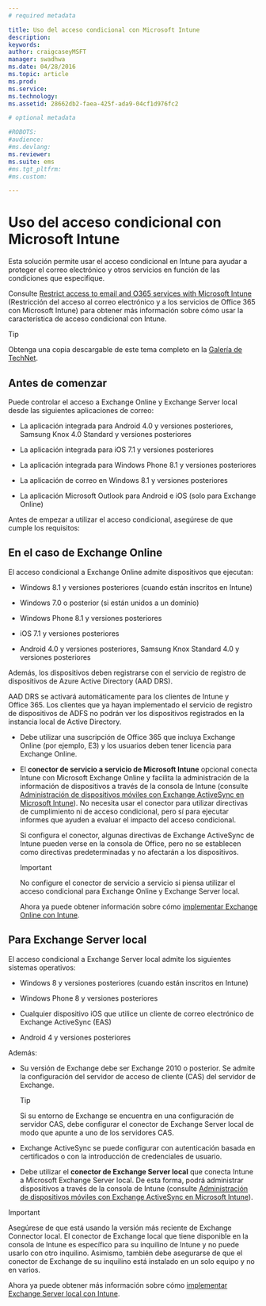 ```yaml
---
# required metadata

title: Uso del acceso condicional con Microsoft Intune
description:
keywords:
author: craigcaseyMSFT
manager: swadhwa
ms.date: 04/28/2016
ms.topic: article
ms.prod:
ms.service:
ms.technology:
ms.assetid: 28662db2-faea-425f-ada9-04cf1d976fc2

# optional metadata

#ROBOTS:
#audience:
#ms.devlang:
ms.reviewer: 
ms.suite: ems
#ms.tgt_pltfrm:
#ms.custom:

---
```


# Uso del acceso condicional con Microsoft Intune
Esta solución permite usar el acceso condicional en Intune para ayudar a proteger el correo electrónico y otros servicios en función de las condiciones que especifique.

Consulte [Restrict access to email and O365 services with Microsoft Intune](/intune/deployuse/restrict-access-to-email-and-o365-services-with-microsoft-intune) (Restricción del acceso al correo electrónico y a los servicios de Office 365 con Microsoft Intune) para obtener más información sobre cómo usar la característica de acceso condicional con Intune.

> [!TIP]
> Obtenga una copia descargable de este tema completo en la [Galería de TechNet](https://gallery.technet.microsoft.com/protect-company-data-and-8c5e08b4).

## Antes de comenzar
Puede controlar el acceso a Exchange Online y Exchange Server local desde las siguientes aplicaciones de correo:

-   La aplicación integrada para Android 4.0 y versiones posteriores, Samsung Knox 4.0 Standard y versiones posteriores

-   La aplicación integrada para iOS 7.1 y versiones posteriores

-   La aplicación integrada para Windows Phone 8.1 y versiones posteriores

-   La aplicación de correo en Windows 8.1 y versiones posteriores

-   La aplicación Microsoft Outlook para Android e iOS (solo para Exchange Online)

Antes de empezar a utilizar el acceso condicional, asegúrese de que cumple los requisitos:

## En el caso de Exchange Online
El acceso condicional a Exchange Online admite dispositivos que ejecutan:

-   Windows 8.1 y versiones posteriores (cuando están inscritos en Intune)

-   Windows 7.0 o posterior (si están unidos a un dominio)

-   Windows Phone 8.1 y versiones posteriores

-   iOS 7.1 y versiones posteriores

-   Android 4.0 y versiones posteriores, Samsung Knox Standard 4.0 y versiones posteriores

Además, los dispositivos deben registrarse con el servicio de registro de dispositivos de Azure Active Directory (AAD DRS).

AAD DRS se activará automáticamente para los clientes de Intune y Office 365. Los clientes que ya hayan implementado el servicio de registro de dispositivos de ADFS no podrán ver los dispositivos registrados en la instancia local de Active Directory.

-   Debe utilizar una suscripción de Office 365 que incluya Exchange Online (por ejemplo, E3) y los usuarios deben tener licencia para Exchange Online.

-   El **conector de servicio a servicio de Microsoft Intune** opcional conecta Intune con Microsoft Exchange Online y facilita la administración de la información de dispositivos a través de la consola de Intune (consulte [Administración de dispositivos móviles con Exchange ActiveSync en Microsoft Intune](/intune/deploy-use/mobile-device-management-with-exchange-activesync-and-microsoft-intune)). No necesita usar el conector para utilizar directivas de cumplimiento ni de acceso condicional, pero sí para ejecutar informes que ayuden a evaluar el impacto del acceso condicional.

    Si configura el conector, algunas directivas de Exchange ActiveSync de Intune pueden verse en la consola de Office, pero no se establecen como directivas predeterminadas y no afectarán a los dispositivos.

    > [!IMPORTANT]
    > No configure el conector de servicio a servicio si piensa utilizar el acceso condicional para Exchange Online y Exchange Server local.

    Ahora ya puede obtener información sobre cómo [implementar Exchange Online con Intune](conditional-access-intune-exchange-online.md).

## Para Exchange Server local
El acceso condicional a Exchange Server local admite los siguientes sistemas operativos:

-   Windows 8 y versiones posteriores (cuando están inscritos en Intune)

-   Windows Phone 8 y versiones posteriores

-   Cualquier dispositivo iOS que utilice un cliente de correo electrónico de Exchange ActiveSync (EAS)

-   Android 4 y versiones posteriores

Además:

-   Su versión de Exchange debe ser Exchange 2010 o posterior. Se admite la configuración del servidor de acceso de cliente (CAS) del servidor de Exchange.

    > [!TIP]
    > Si su entorno de Exchange se encuentra en una configuración de servidor CAS, debe configurar el conector de Exchange Server local de modo que apunte a uno de los servidores CAS.

-   Exchange ActiveSync se puede configurar con autenticación basada en certificados o con la introducción de credenciales de usuario.

-   Debe utilizar el **conector de Exchange Server local** que conecta Intune a Microsoft Exchange Server local. De esta forma, podrá administrar dispositivos a través de la consola de Intune (consulte [Administración de dispositivos móviles con Exchange ActiveSync en Microsoft Intune](/intune/deploy-use/mobile-device-management-with-exchange-activesync-and-microsoft-intune)).

  > [!IMPORTANT]
> Asegúrese de que está usando la versión más reciente de Exchange Connector local. El conector de Exchange local que tiene disponible en la consola de Intune es específico para su inquilino de Intune y no puede usarlo con otro inquilino. Asimismo, también debe asegurarse de que el conector de Exchange de su inquilino está instalado en un solo equipo y no en varios.

  Ahora ya puede obtener más información sobre cómo [implementar Exchange Server local con Intune](conditional-access-intune-exchange.md).


<!--HONumber=Apr16_HO4-->


